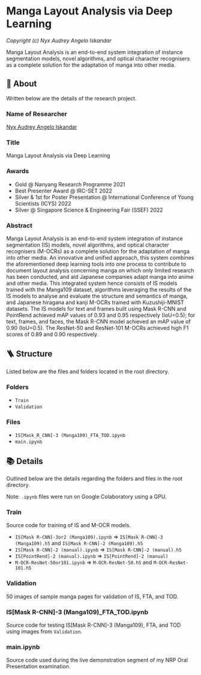 # Manga Layout Analysis via Deep Learning
_Copyright (c) Nyx Audrey Angelo Iskandar_

Manga Layout Analysis is an end-to-end system integration of instance segmentation models, novel algorithms, and optical character recognisers as a complete solution for the adaptation of manga into other media.

## 🎉 About
Written below are the details of the research project.

### Name of Researcher
[Nyx Audrey Angelo Iskandar](https://github.com/xyntechx/)

### Title
Manga Layout Analysis via Deep Learning

### Awards
- Gold @ Nanyang Research Programme 2021
- Best Presenter Award @ IRC-SET 2022
- Silver & 1st for Poster Presentation @ International Conference of Young Scientists (ICYS) 2022
- Silver @ Singapore Science & Engineering Fair (SSEF) 2022

### Abstract
Manga Layout Analysis is an end-to-end system integration of instance segmentation (IS) models, novel algorithms, and optical character recognisers (M-OCRs) as a complete solution for the adaptation of manga into other media. An innovative and unified approach, this system combines the aforementioned deep learning tools into one process to contribute to document layout analysis concerning manga on which only limited research has been conducted, and aid Japanese companies adapt manga into anime and other media. This integrated system hence consists of IS models trained with the Manga109 dataset, algorithms leveraging the results of the IS models to analyse and evaluate the structure and semantics of manga, and Japanese hiragana and kanji M-OCRs trained with Kuzushiji-MNIST datasets. The IS models for text and frames built using Mask R-CNN and PointRend achieved mAP values of 0.93 and 0.95 respectively (IoU=0.5); for text, frames, and faces, the Mask R-CNN model achieved an mAP value of 0.90 (IoU=0.5). The ResNet-50 and ResNet-101 M-OCRs achieved high F1 scores of 0.89 and 0.90 respectively.

## 🪜 Structure
Listed below are the files and folders located in the root directory.

### Folders
-   `Train`
-   `Validation`

### Files
-   `IS[Mask_R_CNN]-3 (Manga109)_FTA_TOD.ipynb`
-   `main.ipynb`

## 📚 Details
Outlined below are the details regarding the folders and files in the root directory.

Note: `.ipynb` files were run on Google Colaboratory using a GPU.

### Train
Source code for training of IS and M-OCR models.

-   `IS[Mask R-CNN]-3or2 (Manga109).ipynb` => `IS[Mask R-CNN]-3 (Manga109).h5` and `IS[Mask R-CNN]-2 (Manga109).h5`
-   `IS[Mask R-CNN]-2 (manual).ipynb` => `IS[Mask R-CNN]-2 (manual).h5`
-   `IS[PointRend]-2 (manual).ipynb` => `IS[PointRend]-2 (manual)`
-   `M-OCR-ResNet-50or101.ipynb` => `M-OCR-ResNet-50.h5` and `M-OCR-ResNet-101.h5`

### Validation
50 images of sample manga pages for validation of IS, FTA, and TOD.

### IS[Mask R-CNN]-3 (Manga109)\_FTA_TOD.ipynb
Source code for testing IS[Mask R-CNN]-3 (Manga109), FTA, and TOD using images from `Validation`.

### main.ipynb
Source code used during the live demonstration segment of my NRP Oral Presentation examination.
